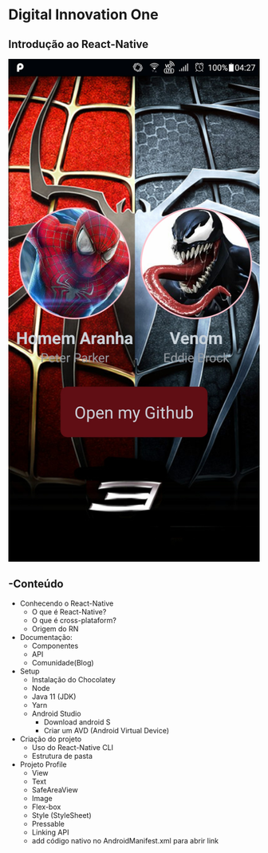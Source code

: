 # Digital Innovation One

## Introdução ao React-Native

![image](https://raw.githubusercontent.com/GuilhermeRocha0404/Digital-Innovation-One-ReactNative/main/Primeiro%20app/assets/Screenshot_20220622-042733850.jpg)

## -Conteúdo

- Conhecendo o React-Native
  - O que é React-Native?
  - O que é cross-plataform?
  - Origem do RN
- Documentação:
  - Componentes
  - API
  - Comunidade(Blog)
- Setup
  - Instalação do Chocolatey
  - Node
  - Java 11 (JDK)
  - Yarn
  - Android Studio
    - Download android S
    - Criar um AVD (Android Virtual Device)
- Criação do projeto
  - Uso do React-Native CLI
  - Estrutura de pasta
- Projeto Profile
  - View
  - Text
  - SafeAreaView
  - Image
  - Flex-box
  - Style (StyleSheet)
  - Pressable
  - Linking API
  - add código nativo no AndroidManifest.xml para abrir link

